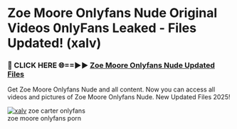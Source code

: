 # Zoe Moore Onlyfans Nude Original Videos 0nlyFans Leaked - Files Updated! (xalv)

<h3>🔴 CLICK HERE 🌐==►► <a href="https://tinyurl.com/ms9xzufz" rel="nofollow">Zoe Moore Onlyfans Nude Updated Files</a></h3>

Get Zoe Moore Onlyfans Nude and all content. Now you can access all videos and pictures of Zoe Moore Onlyfans Nude. New Updated Files 2025!

[![xalv](https://i.imgur.com/PQ7UWWw.gif)](https://tinyurl.com/ms9xzufz)
zoe carter onlyfans<br>
zoe moore onlyfans porn